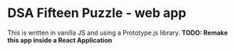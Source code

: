 # DSA Fifteen Puzzle - web app
This is written in vanilla JS and using a Prototype.js library.
**TODO: Remake this app inside a React Application**
